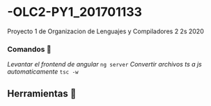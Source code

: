 # -OLC2-PY1_201701133
Proyecto 1 de Organizacion de Lenguajes y Compiladores 2 2s 2020

### Comandos 🔧
_Levantar el frontend de angular_
```ng server```
_Convertir archivos ts a js automaticamente_
```tsc -w```
## Herramientas 🔧
